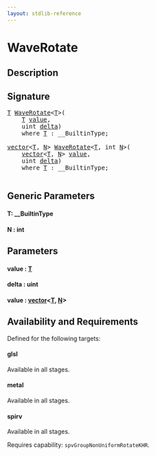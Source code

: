 ```yaml
---
layout: stdlib-reference
---
```


# WaveRotate

## Description





## Signature 

<pre>
<a href="waverotate-04.html#typeparam-T" class="code_type">T</a> <a href="waverotate-04.html">WaveRotate</a>&lt;<a href="waverotate-04.html#typeparam-T" class="code_type">T</a>&gt;(
    <a href="waverotate-04.html#typeparam-T" class="code_type">T</a> <a href="waverotate-04.html#decl-value" class="code_param">value</a>,
    <span class="code_keyword">uint</span> <a href="waverotate-04.html#decl-delta" class="code_param">delta</a>)
    <span class='code_keyword'>where</span> <a href="waverotate-04.html#typeparam-T" class="code_type">T</a> : __BuiltinType;

<a href="../types/vector/index.html" class="code_type">vector</a>&lt;<a href="waverotate-04.html#typeparam-T" class="code_type">T</a>, <a href="waverotate-04.html#decl-N" class="code_var">N</a>&gt; <a href="waverotate-04.html">WaveRotate</a>&lt;<a href="waverotate-04.html#typeparam-T" class="code_type">T</a>, <span class="code_keyword">int</span> <a href="waverotate-04.html#decl-N" class="code_var">N</a>&gt;(
    <a href="../types/vector/index.html" class="code_type">vector</a>&lt;<a href="waverotate-04.html#typeparam-T" class="code_type">T</a>, <a href="waverotate-04.html#decl-N" class="code_var">N</a>&gt; <a href="waverotate-04.html#decl-value" class="code_param">value</a>,
    <span class="code_keyword">uint</span> <a href="waverotate-04.html#decl-delta" class="code_param">delta</a>)
    <span class='code_keyword'>where</span> <a href="waverotate-04.html#typeparam-T" class="code_type">T</a> : __BuiltinType;

</pre>

## Generic Parameters

####  <a id="typeparam-T"></a>T: \_\_BuiltinType
####  <a id="decl-N"></a>N  : int

## Parameters

####  <a id="decl-value"></a>value  : [T](waverotate-04.html#typeparam-T)
####  <a id="decl-delta"></a>delta  : uint
####  <a id="decl-value"></a>value  : [vector](../types/vector/index.html)\<[T](../types/vector/index.html#typeparam-T), [N](../types/vector/index.html#decl-N)\>

## Availability and Requirements

Defined for the following targets:

#### glsl
Available in all stages.

#### metal
Available in all stages.

#### spirv
Available in all stages.

Requires capability: `spvGroupNonUniformRotateKHR`.


